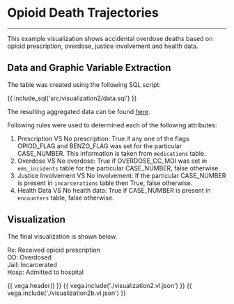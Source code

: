 # Opioid Death Trajectories
---------------------------

This example visualization shows accidental overdose deaths based on opioid prescription, overdose, justice involvement and health data.

## Data and Graphic Variable Extraction

The table was created using the following SQL script:

{{ include_sql('src/visualization2/data.sql') }}

The resulting aggregated data can be found [here](../data/visualization2/data.csv).

Following rules were used to determined each of the following attributes:

1. Prescription VS No prescription: True if any one of the flags OPIOD_FLAG and BENZO_FLAG was set for the particular CASE_NUMBER. This information is taken from `medications` table.
2. Overdose VS No overdose: True if OVERDOSE_CC_MOI was set in `ems_incidents` table for the particular CASE_NUMBER, false otherwise.
3. Justice Involvement VS No Involvement: If the particular CASE_NUMBER is present in `incarcerations` table then True, false otherwise.
4. Health Data VS No health data: True if CASE_NUMBER is present in `encounters` table, false otherwise.


## Visualization

The final visualization is shown below.

Rx: Received opioid prescription  
OD: Overdosed  
Jail: Incarcerated  
Hosp: Admitted to hospital

{{ vega.header() }}
{{ vega.include('./visualization2.vl.json') }}
{{ vega.include('./visualization2b.vl.json') }}